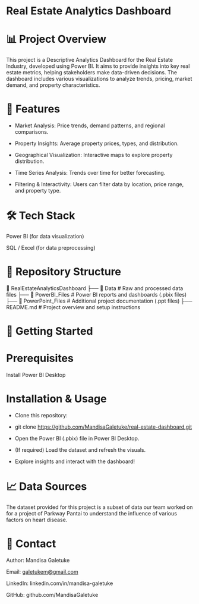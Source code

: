 # Real Estate Analytics Dashboard

# 📊 Project Overview

This project is a Descriptive Analytics Dashboard for the Real Estate Industry, developed using Power BI. It aims to provide insights into key real estate metrics, helping stakeholders make data-driven decisions. The dashboard includes various visualizations to analyze trends, pricing, market demand, and property characteristics.

# 🚀 Features

- Market Analysis: Price trends, demand patterns, and regional comparisons.

- Property Insights: Average property prices, types, and distribution.

- Geographical Visualization: Interactive maps to explore property distribution.

- Time Series Analysis: Trends over time for better forecasting.

- Filtering & Interactivity: Users can filter data by location, price range, and property type.

# 🛠 Tech Stack

Power BI (for data visualization)

SQL / Excel (for data preprocessing)

# 📂 Repository Structure

📂 RealEstateAnalyticsDashboard
├── 📁 Data               # Raw and processed data files
├── 📁 PowerBI_Files      # Power BI reports and dashboards (.pbix files)
├── 📁 PowerPoint_Files     # Additional project documentation (.ppt files)
├── README.md            # Project overview and setup instructions

# 📌 Getting Started

# Prerequisites

Install Power BI Desktop

# Installation & Usage

- Clone this repository:

- git clone https://github.com/MandisaGaletuke/real-estate-dashboard.git

- Open the Power BI (.pbix) file in Power BI Desktop.

- (If required) Load the dataset and refresh the visuals.

- Explore insights and interact with the dashboard!

# 📈 Data Sources

The dataset provided for this project is a subset of data our team worked on for a project of Parkway Pantai to understand the influence of various factors on heart disease.

# 📧 Contact

Author: Mandisa Galetuke

Email: galetukem@gmail.com

LinkedIn: linkedin.com/in/mandisa-galetuke

GitHub: github.com/MandisaGaletuke
